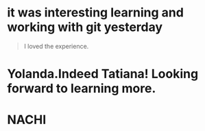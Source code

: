 # it was interesting learning and working with git yesterday
> I loved the experience.
# Yolanda.Indeed Tatiana! Looking forward to learning more.
# NACHI